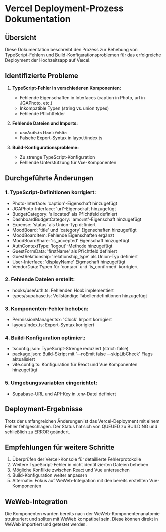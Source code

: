 # Vercel Deployment-Prozess Dokumentation

## Übersicht
Diese Dokumentation beschreibt den Prozess zur Behebung von TypeScript-Fehlern und Build-Konfigurationsproblemen für das erfolgreiche Deployment der Hochzeitsapp auf Vercel.

## Identifizierte Probleme
1. **TypeScript-Fehler in verschiedenen Komponenten:**
   - Fehlende Eigenschaften in Interfaces (caption in Photo, url in JGAPhoto, etc.)
   - Inkompatible Typen (string vs. union types)
   - Fehlende Pflichtfelder

2. **Fehlende Dateien und Imports:**
   - useAuth.ts Hook fehlte
   - Falsche Export-Syntax in layout/index.ts

3. **Build-Konfigurationsprobleme:**
   - Zu strenge TypeScript-Konfiguration
   - Fehlende Unterstützung für Vue-Komponenten

## Durchgeführte Änderungen

### 1. TypeScript-Definitionen korrigiert:
- Photo-Interface: 'caption'-Eigenschaft hinzugefügt
- JGAPhoto-Interface: 'url'-Eigenschaft hinzugefügt
- BudgetCategory: 'allocated' als Pflichtfeld definiert
- DashboardBudgetCategory: 'amount'-Eigenschaft hinzugefügt
- Expense: 'status' als Union-Typ definiert
- MoodBoard: 'title' und 'category' Eigenschaften hinzugefügt
- MoodBoardItem: Fehlende Eigenschaften ergänzt
- MoodBoardShare: 'is_accepted' Eigenschaft hinzugefügt
- AuthContextType: 'logout'-Methode hinzugefügt
- GuestFormData: 'firstName' als Pflichtfeld definiert
- GuestRelationship: 'relationship_type' als Union-Typ definiert
- User-Interface: 'displayName' Eigenschaft hinzugefügt
- VendorData: Typen für 'contact' und 'is_confirmed' korrigiert

### 2. Fehlende Dateien erstellt:
- hooks/useAuth.ts: Fehlenden Hook implementiert
- types/supabase.ts: Vollständige Tabellendefinitionen hinzugefügt

### 3. Komponenten-Fehler behoben:
- PermissionManager.tsx: 'Clock' Import korrigiert
- layout/index.ts: Export-Syntax korrigiert

### 4. Build-Konfiguration optimiert:
- tsconfig.json: TypeScript-Strenge reduziert (strict: false)
- package.json: Build-Skript mit '--noEmit false --skipLibCheck' Flags aktualisiert
- vite.config.ts: Konfiguration für React und Vue Komponenten hinzugefügt

### 5. Umgebungsvariablen eingerichtet:
- Supabase-URL und API-Key in .env-Datei definiert

## Deployment-Ergebnisse
Trotz der umfangreichen Änderungen ist das Vercel-Deployment mit einem Fehler fehlgeschlagen. Der Status hat sich von QUEUED zu BUILDING und schließlich zu ERROR geändert.

## Empfehlungen für weitere Schritte
1. Überprüfen der Vercel-Konsole für detaillierte Fehlerprotokolle
2. Weitere TypeScript-Fehler in nicht identifizierten Dateien beheben
3. Mögliche Konflikte zwischen React und Vue untersuchen
4. Build-Konfiguration weiter anpassen
5. Alternativ: Fokus auf WeWeb-Integration mit den bereits erstellten Vue-Komponenten

## WeWeb-Integration
Die Komponenten wurden bereits nach der WeWeb-Komponentenanatomie strukturiert und sollten mit WeWeb kompatibel sein. Diese können direkt in WeWeb importiert und getestet werden.
